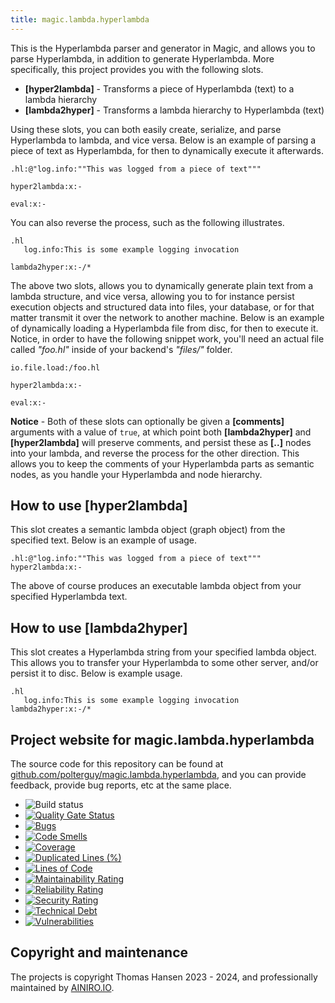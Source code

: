 ```yaml
---
title: magic.lambda.hyperlambda
---
```


This is the Hyperlambda parser and generator in Magic, and allows you to parse Hyperlambda, in addition
to generate Hyperlambda. More specifically, this project provides you with the following slots.

* __[hyper2lambda]__ - Transforms a piece of Hyperlambda (text) to a lambda hierarchy
* __[lambda2hyper]__ - Transforms a lambda hierarchy to Hyperlambda (text)

Using these slots, you can both easily create, serialize, and parse Hyperlambda to lambda, and vice versa.
Below is an example of parsing a piece of text as Hyperlambda, for then to dynamically execute it afterwards.

```
.hl:@"log.info:""This was logged from a piece of text"""

hyper2lambda:x:-

eval:x:-
```

You can also reverse the process, such as the following illustrates.

```
.hl
   log.info:This is some example logging invocation

lambda2hyper:x:-/*
```

The above two slots, allows you to dynamically generate plain text from a lambda structure, and vice versa,
allowing you to for instance persist execution objects and structured data into files, your database, or for
that matter transmit it over the network to another machine. Below is an example of dynamically
loading a Hyperlambda file from disc, for then to execute it. Notice, in order to have the following
snippet work, you'll need an actual file called _"foo.hl"_ inside of your backend's _"files/"_ folder.

```
io.file.load:/foo.hl

hyper2lambda:x:-

eval:x:-
```

**Notice** - Both of these slots can optionally be given a **[comments]** arguments with a value of `true`,
at which point both **[lambda2hyper]** and **[hyper2lambda]** will preserve comments, and persist these as
**[..]** nodes into your lambda, and reverse the process for the other direction. This allows you to keep the
comments of your Hyperlambda parts as semantic nodes, as you handle your Hyperlambda and node hierarchy.

## How to use [hyper2lambda]

This slot creates a semantic lambda object (graph object) from the specified text. Below is an example
of usage.

```
.hl:@"log.info:""This was logged from a piece of text"""
hyper2lambda:x:-
```

The above of course produces an executable lambda object from your specified Hyperlambda text.

## How to use [lambda2hyper]

This slot creates a Hyperlambda string from your specified lambda object. This allows you to
transfer your Hyperlambda to some other server, and/or persist it to disc. Below is example
usage.

```
.hl
   log.info:This is some example logging invocation
lambda2hyper:x:-/*
```

## Project website for magic.lambda.hyperlambda

The source code for this repository can be found at [github.com/polterguy/magic.lambda.hyperlambda](https://github.com/polterguy/magic.lambda.hyperlambda), and you can provide feedback, provide bug reports, etc at the same place.

- ![Build status](https://github.com/polterguy/magic.lambda.hyperlambda/actions/workflows/build.yaml/badge.svg)
- [![Quality Gate Status](https://sonarcloud.io/api/project_badges/measure?project=polterguy_magic.lambda.hyperlambda&metric=alert_status)](https://sonarcloud.io/dashboard?id=polterguy_magic.lambda.hyperlambda)
- [![Bugs](https://sonarcloud.io/api/project_badges/measure?project=polterguy_magic.lambda.hyperlambda&metric=bugs)](https://sonarcloud.io/dashboard?id=polterguy_magic.lambda.hyperlambda)
- [![Code Smells](https://sonarcloud.io/api/project_badges/measure?project=polterguy_magic.lambda.hyperlambda&metric=code_smells)](https://sonarcloud.io/dashboard?id=polterguy_magic.lambda.hyperlambda)
- [![Coverage](https://sonarcloud.io/api/project_badges/measure?project=polterguy_magic.lambda.hyperlambda&metric=coverage)](https://sonarcloud.io/dashboard?id=polterguy_magic.lambda.hyperlambda)
- [![Duplicated Lines (%)](https://sonarcloud.io/api/project_badges/measure?project=polterguy_magic.lambda.hyperlambda&metric=duplicated_lines_density)](https://sonarcloud.io/dashboard?id=polterguy_magic.lambda.hyperlambda)
- [![Lines of Code](https://sonarcloud.io/api/project_badges/measure?project=polterguy_magic.lambda.hyperlambda&metric=ncloc)](https://sonarcloud.io/dashboard?id=polterguy_magic.lambda.hyperlambda)
- [![Maintainability Rating](https://sonarcloud.io/api/project_badges/measure?project=polterguy_magic.lambda.hyperlambda&metric=sqale_rating)](https://sonarcloud.io/dashboard?id=polterguy_magic.lambda.hyperlambda)
- [![Reliability Rating](https://sonarcloud.io/api/project_badges/measure?project=polterguy_magic.lambda.hyperlambda&metric=reliability_rating)](https://sonarcloud.io/dashboard?id=polterguy_magic.lambda.hyperlambda)
- [![Security Rating](https://sonarcloud.io/api/project_badges/measure?project=polterguy_magic.lambda.hyperlambda&metric=security_rating)](https://sonarcloud.io/dashboard?id=polterguy_magic.lambda.hyperlambda)
- [![Technical Debt](https://sonarcloud.io/api/project_badges/measure?project=polterguy_magic.lambda.hyperlambda&metric=sqale_index)](https://sonarcloud.io/dashboard?id=polterguy_magic.lambda.hyperlambda)
- [![Vulnerabilities](https://sonarcloud.io/api/project_badges/measure?project=polterguy_magic.lambda.hyperlambda&metric=vulnerabilities)](https://sonarcloud.io/dashboard?id=polterguy_magic.lambda.hyperlambda)

## Copyright and maintenance

The projects is copyright Thomas Hansen 2023 - 2024, and professionally maintained by [AINIRO.IO](https://ainiro.io).
